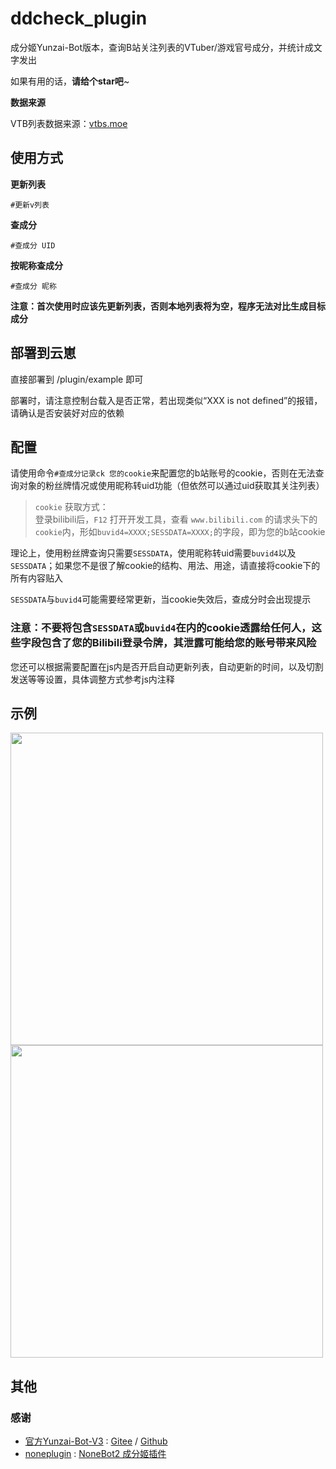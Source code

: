 # ddcheck_plugin
成分姬Yunzai-Bot版本，查询B站关注列表的VTuber/游戏官号成分，并统计成文字发出

如果有用的话，**请给个star吧**~

**数据来源**

VTB列表数据来源：[vtbs.moe](https://vtbs.moe/)

## 使用方式

**更新列表**

```
#更新v列表
```
**查成分**

```
#查成分 UID
```

**按昵称查成分**

```
#查成分 昵称
```
**注意：首次使用时应该先更新列表，否则本地列表将为空，程序无法对比生成目标成分**

## 部署到云崽

直接部署到 /plugin/example 即可

部署时，请注意控制台载入是否正常，若出现类似“XXX is not defined”的报错，请确认是否安装好对应的依赖

## 配置
请使用命令`#查成分记录ck 您的cookie`来配置您的b站账号的cookie，否则在无法查询对象的粉丝牌情况或使用昵称转uid功能（但依然可以通过uid获取其关注列表）

> `cookie` 获取方式：<br>
> 登录bilibili后，`F12` 打开开发工具，查看 `www.bilibili.com` 的请求头下的`cookie`内，形如`buvid4=XXXX;SESSDATA=XXXX;`的字段，即为您的b站cookie <br>

理论上，使用粉丝牌查询只需要`SESSDATA`，使用昵称转uid需要`buvid4`以及`SESSDATA`；如果您不是很了解cookie的结构、用法、用途，请直接将cookie下的所有内容贴入

`SESSDATA`与`buvid4`可能需要经常更新，当cookie失效后，查成分时会出现提示

<b><h3>注意：不要将包含`SESSDATA`或`buvid4`在内的cookie透露给任何人，这些字段包含了您的Bilibili登录令牌，其泄露可能给您的账号带来风险</h3></b>

您还可以根据需要配置在js内是否开启自动更新列表，自动更新的时间，以及切割发送等等设置，具体调整方式参考js内注释

## 示例
<div align="left">
  <img src="https://i0.hdslb.com/bfs/new_dyn/88a145db1880ccd159e3ea3b48bf524111022578.png" height=500px />
  <img src="https://i0.hdslb.com/bfs/new_dyn/453a037d4108cad14734cadbe48c46b111022578.jpg" height=500px />
</div>

## 其他
### 感谢
* [官方Yunzai-Bot-V3](https://github.com/Le-niao/Yunzai-Bot) : [Gitee](https://gitee.com/Le-niao/Yunzai-Bot)
  / [Github](https://github.com/Le-niao/Yunzai-Bot)
* [noneplugin](https://github.com/noneplugin/) : [NoneBot2 成分姬插件](https://github.com/noneplugin/nonebot-plugin-ddcheck)
